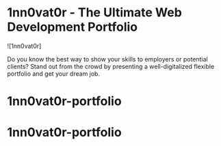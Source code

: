 # 1nn0vat0r - The Ultimate Web Development Portfolio
![1nn0vat0r]


Do you know the best way to show your skills to employers or potential clients? Stand out from the crowd by presenting a well-digitalized flexible portfolio and get your dream job.

# 1nn0vat0r-portfolio
# 1nn0vat0r-portfolio

